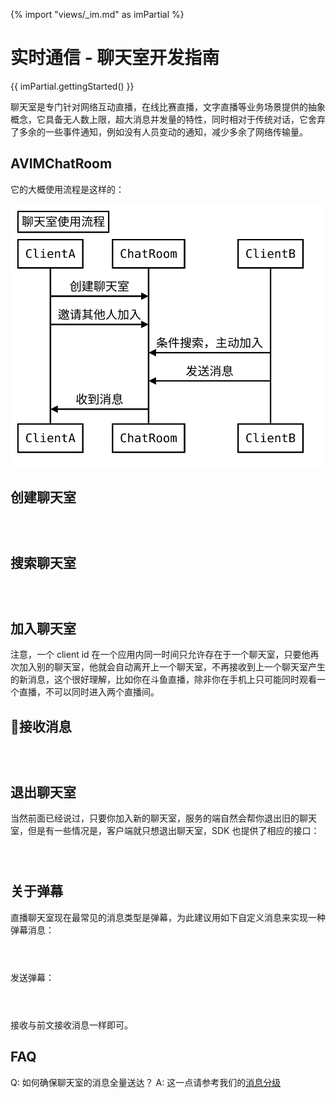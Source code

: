 {% import "views/_im.md" as imPartial %}

# 实时通信 - 聊天室开发指南

{{ imPartial.gettingStarted() }}

聊天室是专门针对网络互动直播，在线比赛直播，文字直播等业务场景提供的抽象概念，它具备无人数上限，超大消息并发量的特性，同时相对于传统对话，它舍弃了多余的一些事件通知，例如没有人员变动的通知，减少多余了网络传输量。

## AVIMChatRoom

它的大概使用流程是这样的：

![realtime-chatroom-seq](images/realtime-chatroom-seq.svg)

## 创建聊天室

```objc
```
```java
```
```js
```

## 搜索聊天室

```objc
```
```java
```
```js
```

## 加入聊天室


注意，一个 client id 在一个应用内同一时间只允许存在于一个聊天室，只要他再次加入别的聊天室，他就会自动离开上一个聊天室，不再接收到上一个聊天室产生的新消息，这个很好理解，比如你在斗鱼直播，除非你在手机上只可能同时观看一个直播，不可以同时进入两个直播间。

## 接收消息

```objc
```
```java
```
```js
```

## 退出聊天室

当然前面已经说过，只要你加入新的聊天室，服务的端自然会帮你退出旧的聊天室，但是有一些情况是，客户端就只想退出聊天室，SDK 也提供了相应的接口：

```objc
```
```java
```
```js
```

## 关于弹幕
直播聊天室现在最常见的消息类型是弹幕，为此建议用如下自定义消息来实现一种弹幕消息：


```objc
```
```java
```
```js
```

发送弹幕：

```objc
```
```java
```
```js
```

接收与前文接收消息一样即可。

## FAQ

Q: 如何确保聊天室的消息全量送达？
A: 这一点请参考我们的[消息分级](/realtime_guide-objc.html#消息等级)


